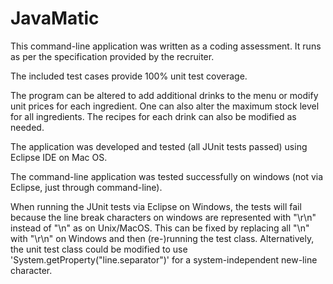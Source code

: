 # JavaMatic

This command-line application was written as a coding assessment.
It runs as per the specification provided by the recruiter.

The included test cases provide 100% unit test coverage.

The program can be altered to add additional drinks to the menu or modify unit prices for each ingredient.
One can also alter the maximum stock level for all ingredients.
The recipes for each drink can also be modified as needed.


The application was developed and tested (all JUnit tests passed) using Eclipse IDE on Mac OS. 

The command-line application was tested successfully on windows (not via Eclipse, just through command-line).

When running the JUnit tests via Eclipse on Windows, the tests will fail because the line break characters on windows are 
represented with "\r\n" instead of "\n" as on Unix/MacOS. 
This can be fixed by replacing all "\n" with "\r\n" on Windows and then (re-)running the test class.
Alternatively, the unit test class could be modified to use 'System.getProperty("line.separator")' for a system-independent 
new-line character. 

